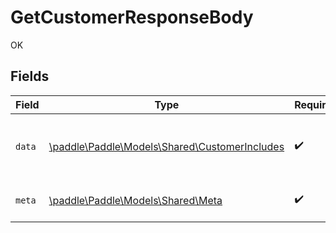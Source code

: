 # GetCustomerResponseBody

OK


## Fields

| Field                                                                                    | Type                                                                                     | Required                                                                                 | Description                                                                              |
| ---------------------------------------------------------------------------------------- | ---------------------------------------------------------------------------------------- | ---------------------------------------------------------------------------------------- | ---------------------------------------------------------------------------------------- |
| `data`                                                                                   | [\paddle\Paddle\Models\Shared\CustomerIncludes](../../Models/Shared/CustomerIncludes.md) | :heavy_check_mark:                                                                       | Represents a customer entity with included entities.                                     |
| `meta`                                                                                   | [\paddle\Paddle\Models\Shared\Meta](../../Models/Shared/Meta.md)                         | :heavy_check_mark:                                                                       | Information about this response.                                                         |